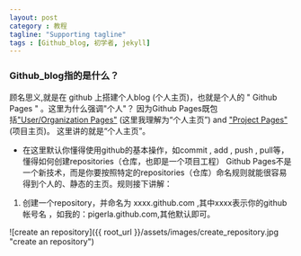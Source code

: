 ```yaml
---
layout: post
category : 教程
tagline: "Supporting tagline"
tags : [Github_blog, 初学者, jekyll]
---
```


### Github_blog指的是什么？

顾名思义,就是在 github 上搭建个人blog (个人主页)，也就是个人的 " Github Pages " 。这里为什么强调"个人"？
因为Github Pages既包括["User/Organization Pages"](https://help.github.com/articles/user-organization-and-project-pages "点击可查看官方文档说明")
(这里我理解为“个人主页”) and ["Project Pages"](https://help.github.com/articles/user-organization-and-project-pages "点击可查看官方文档说明")(项目主页)。
这里讲的就是“个人主页”。
<!--break-->

+ 在这里默认你懂得使用github的基本操作，如commit , add , push , pull等，懂得如何创建repositories（仓库，也即是一个项目工程）
Github Pages不是一个新技术，而是你要按照特定的repositories（仓库）命名规则就能很容易得到个人的、静态的主页。规则接下讲解：

1. 创建一个repository，并命名为 xxxx.github.com ,其中xxxx表示你的github帐号名 ，如我的：pigerla.github.com,其他默认即可。

![create an repository]({{ root_url }}/assets/images/create_repository.jpg "create an repository")

